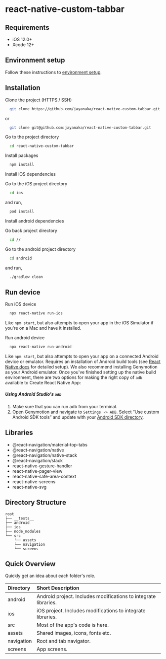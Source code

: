 # react-native-custom-tabbar

## Requirements
- iOS 12.0+
- Xcode 12+

## Environment setup
Follow these instructions to [environment setup](https://reactnative.dev/docs/environment-setup?guide=native).

## Installation

Clone the project (HTTPS / SSH)

```bash
  git clone https://github.com/jayanaka/react-native-custom-tabbar.git
```
or
```bash
  git clone git@github.com:jayanaka/react-native-custom-tabbar.git
```

Go to the project directory

```bash
  cd react-native-custom-tabbar
```
Install packages

```bash
  npm install
```

Install iOS dependencies

Go to the iOS project directory

```bash
  cd ios
```
and run,
```bash
  pod install
```
Install android dependencies

Go back project directory

```bash
  cd //
```
Go to the android project directory

```bash
  cd android
```
and run,
```bash
  ./gradlew clean
```
## Run device
Run iOS device

```bash
  npx react-native run-ios
```
Like `npm start`, but also attempts to open your app in the iOS Simulator if you're on a Mac and have it installed.

Run android device

```bash
  npx react-native run-android
```
Like `npm start`, but also attempts to open your app on a connected Android device or emulator. Requires an installation of Android build tools (see [React Native docs](https://facebook.github.io/react-native/docs/getting-started.html) for detailed setup). We also recommend installing Genymotion as your Android emulator. Once you've finished setting up the native build environment, there are two options for making the right copy of `adb` available to Create React Native App:

##### Using Android Studio's `adb`

1. Make sure that you can run adb from your terminal.
2. Open Genymotion and navigate to `Settings -> ADB`. Select “Use custom Android SDK tools” and update with your [Android SDK directory](https://stackoverflow.com/questions/25176594/android-sdk-location).

## Libraries
- @react-navigation/material-top-tabs
- @react-navigation/native
- @react-navigation/native-stack
- @react-navigation/stack
- react-native-gesture-handler
- react-native-pager-view
- react-native-safe-area-context
- react-native-screens
- react-native-svg

## Directory Structure

```
root
├── __tests__
├── android
├── ios
├── node_modules
└── src
    └── assets
    └── navigation
    └── screens
```

## Quick Overview

Quickly get an idea about each folder's role.

| Directory      | Short Description                                                        |
| :------------- | :----------------------------------------------------------------------- |
| android        | Android project. Includes modifications to integrate libraries.          |
| ios            | iOS project. Includes modifications to integrate libraries.              |
| src            | Most of the app's code is here.                                          |
| assets         | Shared images, icons, fonts etc.                                         |
| navigation     | Root and tab navigator.                                                  |
| screens        | App screens.                                                             |